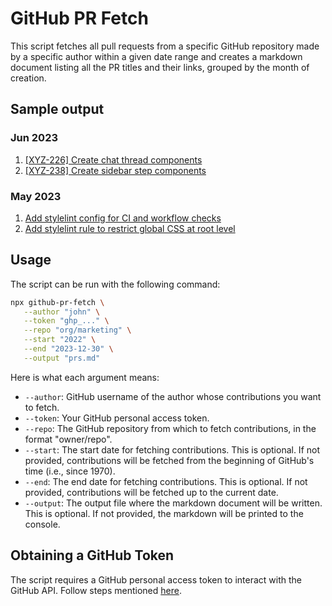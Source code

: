 # GitHub PR Fetch

This script fetches all pull requests from a specific GitHub repository made by a specific author within a given date range and creates a markdown document listing all the PR titles and their links, grouped by the month of creation.

## Sample output

### Jun 2023

1. [[XYZ-226] Create chat thread components](https://github.com/org/repo/pull/15111)
2. [[XYZ-238] Create sidebar step components](https://github.com/org/repo/pull/15112)

### May 2023

1. [Add stylelint config for CI and workflow checks](https://github.com/org/repo/pull/15113)
2. [Add stylelint rule to restrict global CSS at root level](https://github.com/org/repo/pull/15114)

## Usage

The script can be run with the following command:

```bash
npx github-pr-fetch \
   --author "john" \
   --token "ghp_..." \
   --repo "org/marketing" \
   --start "2022" \
   --end "2023-12-30" \
   --output "prs.md"
```

Here is what each argument means:

- `--author`: GitHub username of the author whose contributions you want to fetch.
- `--token`: Your GitHub personal access token.
- `--repo`: The GitHub repository from which to fetch contributions, in the format "owner/repo".
- `--start`: The start date for fetching contributions. This is optional. If not provided, contributions will be fetched from the beginning of GitHub's time (i.e., since 1970).
- `--end`: The end date for fetching contributions. This is optional. If not provided, contributions will be fetched up to the current date.
- `--output`: The output file where the markdown document will be written. This is optional. If not provided, the markdown will be printed to the console.

## Obtaining a GitHub Token

The script requires a GitHub personal access token to interact with the GitHub API. Follow steps mentioned [here](https://docs.github.com/en/authentication/keeping-your-account-and-data-secure/managing-your-personal-access-tokens#creating-a-personal-access-token-classic).

